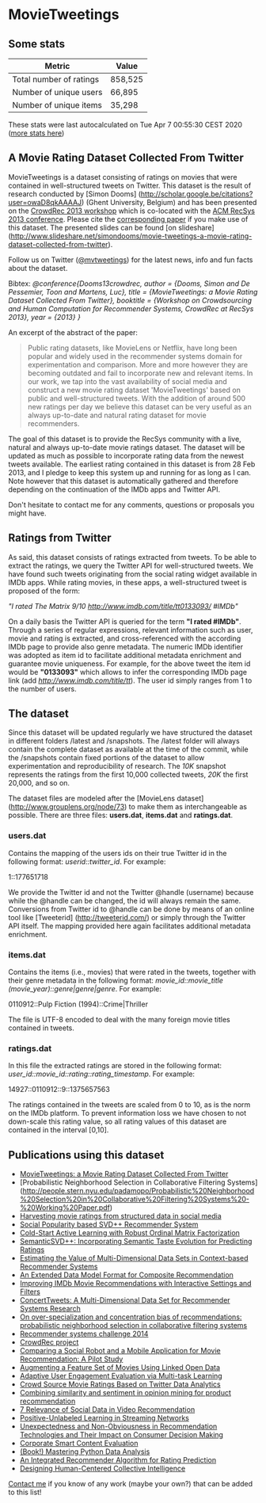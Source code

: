 # MovieTweetings
## Some stats

Metric | Value
--- | ---
Total number of ratings                 | 858,525
Number of unique users                  | 66,895
Number of unique items                  | 35,298
These stats were last autocalculated on Tue Apr 7 00:55:30 CEST 2020  ([more stats here](./stats.md))

## A Movie Rating Dataset Collected From Twitter

MovieTweetings is a dataset consisting of ratings on movies that were contained in well-structured tweets on Twitter. This dataset is the result of research conducted by [Simon Dooms] (http://scholar.google.be/citations?user=owaD8qkAAAAJ) (Ghent University, Belgium) and has been presented on the [CrowdRec 2013 workshop](http://crowdrec2013.noahlab.com.hk) which is co-located with the [ACM RecSys 2013 conference](http://recsys.acm.org/recsys13/). Please cite the [corresponding paper](http://crowdrec2013.noahlab.com.hk/papers/crowdrec2013_Dooms.pdf) if you make use of this dataset. The presented slides can be found [on slideshare] (http://www.slideshare.net/simondooms/movie-tweetings-a-movie-rating-dataset-collected-from-twitter).

Follow us on Twitter ([@mvtweetings](https://twitter.com/mvtweetings)) for the latest news, info and fun facts about the dataset.

Bibtex: *@conference{Dooms13crowdrec, author = {Dooms, Simon and De Pessemier, Toon and Martens, Luc}, title = {MovieTweetings: a Movie Rating Dataset Collected From Twitter}, booktitle = {Workshop on Crowdsourcing and Human Computation for Recommender Systems, CrowdRec at RecSys 2013}, year = {2013} }*

An excerpt of the abstract of the paper:

> Public rating datasets, like MovieLens or Netflix, have long been popular and widely used in the recommender systems domain for experimentation and comparison. More and more however they are becoming outdated and fail to incorporate new and relevant items. In our work, we tap into the vast availability of social media and construct a new movie rating dataset 'MovieTweetings' based on public and well-structured tweets. With the addition of around 500 new ratings per day we believe this dataset can be very useful as an always up-to-date and natural rating dataset for movie recommenders.

The goal of this dataset is to provide the RecSys community with a live, natural and always up-to-date movie ratings dataset. The dataset will be updated as much as possible to incorporate rating data from the newest tweets available. The earliest rating contained in this dataset is from 28 Feb 2013, and I pledge to keep this system up and running for as long as I can. Note however that this dataset is automatically gathered and therefore depending on the continuation of the IMDb apps and Twitter API.

Don't hesitate to contact me for any comments, questions or proposals you might have.

## Ratings from Twitter

As said, this dataset consists of ratings extracted from tweets. To be able to extract the ratings, we query the Twitter API for well-structured tweets. We have found such tweets originating from the social rating widget available in IMDb apps. While rating movies, in these apps, a well-structured tweet is proposed of the form:

*"I rated The Matrix 9/10 http://www.imdb.com/title/tt0133093/ #IMDb"*

On a daily basis the Twitter API is queried for the term **"I rated #IMDb"**. Through a series of regular expressions, relevant information such as user, movie and rating is extracted, and cross-referenced with the according IMDb page to provide also genre metadata. The numeric IMDb identifier was adopted as item id to facilitate additional metadata enrichment and guarantee movie uniqueness. For example, for the above tweet the item id would be **"0133093"** which allows to infer the corresponding IMDb page link (add *http://www.imdb.com/title/tt*). The user id simply ranges from 1 to the number of users.

## The dataset

Since this dataset will be updated regularly we have structured the dataset in different folders /latest and /snapshots. The /latest folder will always contain the complete dataset as available at the time of the commit, while the /snapshots contain fixed portions of the dataset to allow experimentation and reproducibility of research. The *10K* snapshot represents the ratings from the first 10,000 collected tweets, *20K* the first 20,000, and so on.

The dataset files are modeled after the [MovieLens dataset] (http://www.grouplens.org/node/73) to make them as interchangeable as possible. There are three files: **users.dat**, **items.dat** and **ratings.dat**.

### users.dat

Contains the mapping of the users ids on their true Twitter id in the following format: *userid::twitter_id*. For example:

1::177651718

We provide the Twitter id and not the Twitter @handle (username) because while the @handle can be changed, the id will always remain the same. Conversions from Twitter id to @handle can be done by means of an online tool like [Tweeterid] (http://tweeterid.com/) or simply through the Twitter API itself. The mapping provided here again facilitates additional metadata enrichment.

### items.dat

Contains the items (i.e., movies) that were rated in the tweets, together with their genre metadata in the following format: *movie_id::movie_title (movie_year)::genre|genre|genre*. For example:

0110912::Pulp Fiction (1994)::Crime|Thriller

The file is UTF-8 encoded to deal with the many foreign movie titles contained in tweets.

### ratings.dat

In this file the extracted ratings are stored in the following format: *user_id::movie_id::rating::rating_timestamp*. For example:

14927::0110912::9::1375657563

The ratings contained in the tweets are scaled from 0 to 10, as is the norm on the IMDb platform. To prevent information loss we have chosen to not down-scale this rating value, so all rating values of this dataset are contained in the interval [0,10].

## Publications using this dataset
- [MovieTweetings: a Movie Rating Dataset Collected From Twitter](http://crowdrec2013.noahlab.com.hk/papers/crowdrec2013_Dooms.pdf)
- [Probabilistic Neighborhood Selection in Collaborative Filtering Systems] (http://people.stern.nyu.edu/padamopo/Probabilistic%20Neighborhood%20Selection%20in%20Collaborative%20Filtering%20Systems%20-%20Working%20Paper.pdf)
- [Harvesting movie ratings from structured data in social media](http://dl.acm.org/citation.cfm?id=2559862)
- [Social Popularity based SVD++ Recommender System](http://research.ijcaonline.org/volume87/number14/pxc3894033.pdf)
- [Cold-Start Active Learning with Robust Ordinal Matrix Factorization](http://jmlr.org/proceedings/papers/v32/houlsby14-supp.zip)
- [SemanticSVD++: Incorporating Semantic Taste Evolution for Predicting Ratings](http://www.lancaster.ac.uk/staff/rowem/files/mrowe-wi2014.pdf)
- [Estimating the Value of Multi-Dimensional Data Sets in Context-based Recommender Systems](http://ceur-ws.org/Vol-1247/recsys14_poster7.pdf)
- [An Extended Data Model Format for Composite Recommendation](http://ceur-ws.org/Vol-1247/recsys14_poster20.pdf)
- [Improving IMDb Movie Recommendations with Interactive Settings and Filters](http://ceur-ws.org/Vol-1247/recsys14_poster19.pdf)
- [ConcertTweets: A Multi-Dimensional Data Set for Recommender Systems Research](http://people.stern.nyu.edu/padamopo/data/ConcertTweets.pdf)
- [On over-specialization and concentration bias of recommendations: probabilistic neighborhood selection in collaborative filtering systems](http://dl.acm.org/citation.cfm?id=2645752)
- [Recommender systems challenge 2014](http://dl.acm.org/citation.cfm?id=2645779)
- [CrowdRec project](http://crowdrec.eu/)
- [Comparing a Social Robot and a Mobile Application for Movie Recommendation: A Pilot Study](http://ceur-ws.org/Vol-1382/paper5.pdf)
- [Augmenting a Feature Set of Movies Using Linked Open Data](https://www.csw.inf.fu-berlin.de/ruleml2015-ceur/paper16.pdf)
- [Adaptive User Engagement Evaluation via Multi-task Learning](http://dl.acm.org/citation.cfm?id=2767785)
- [Crowd Source Movie Ratings Based on Twitter Data Analytics](http://csus-dspace.calstate.edu/bitstream/handle/10211.3/138435/2015HolikattiPriya.pdf)
- [Combining similarity and sentiment in opinion mining for product recommendation](http://link.springer.com/article/10.1007/s10844-015-0379-y)
- [7 Relevance of Social Data in Video Recommendation](https://comcast.app.box.com/recsystv-2015-xu)
- [Positive-Unlabeled Learning in Streaming Networks](http://www.kdd.org/kdd2016/subtopic/view/positive-unlabeled-learning-in-streaming-networks)
- [Unexpectedness and Non-Obviousness in Recommendation Technologies and Their Impact on Consumer Decision Making](http://people.stern.nyu.edu/padamopo/thesis_draft.pdf)
- [Corporate Smart Content Evaluation](http://www.diss.fu-berlin.de/docs/servlets/MCRFileNodeServlet/FUDOCS_derivate_000000006523/CSCStudie2016.pdf)
- [(Book!) Mastering Python Data Analysis](https://www.packtpub.com/big-data-and-business-intelligence/mastering-python-data-analysis)
- [An Integrated Recommender Algorithm for Rating Prediction](https://arxiv.org/pdf/1608.02021.pdf)
- [Designing Human-Centered Collective Intelligence](http://epublications.marquette.edu/cgi/viewcontent.cgi?article=1678&context=dissertations_mu)


[Contact me](http://twitter.com/sidooms) if you know of any work (maybe your own?) that can be added to this list!

